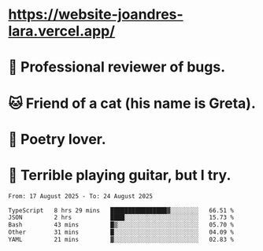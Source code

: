 # https://website-joandres-lara.vercel.app/
# 🐛 Professional reviewer of bugs.
# 🐱 Friend of a cat (his name is Greta).
# 📜 Poetry lover.
# 🎸 Terrible playing guitar, but I try.

<!--START_SECTION:waka-->

```txt
From: 17 August 2025 - To: 24 August 2025

TypeScript   8 hrs 29 mins   ████████████████▓░░░░░░░░   66.51 %
JSON         2 hrs           ████░░░░░░░░░░░░░░░░░░░░░   15.73 %
Bash         43 mins         █▒░░░░░░░░░░░░░░░░░░░░░░░   05.70 %
Other        31 mins         █░░░░░░░░░░░░░░░░░░░░░░░░   04.09 %
YAML         21 mins         ▓░░░░░░░░░░░░░░░░░░░░░░░░   02.83 %
```

<!--END_SECTION:waka-->
